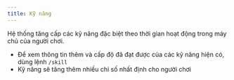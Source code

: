 ```yaml
---
title: Kỹ năng
---
```


Hệ thống tăng cấp các kỹ năng đặc biệt theo thời gian hoạt động trong máy chủ của người chơi.

- Để xem thông tin thêm và cấp độ đã đạt được của các kỹ năng hiện có, dùng lệnh `/skill`
- Kỹ năng sẽ tăng thêm nhiều chỉ số nhất định cho người chơi